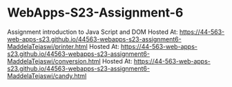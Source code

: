 
# WebApps-S23-Assignment-6
Assignment introduction to Java Script and DOM
Hosted At: https://44-563-web-apps-s23.github.io/44563-webapps-s23-assignment6-MaddelaTejaswi/printer.html 
Hosted At: https://44-563-web-apps-s23.github.io/44563-webapps-s23-assignment6-MaddelaTejaswi/conversion.html
Hosted At: https://44-563-web-apps-s23.github.io/44563-webapps-s23-assignment6-MaddelaTejaswi/candy.html